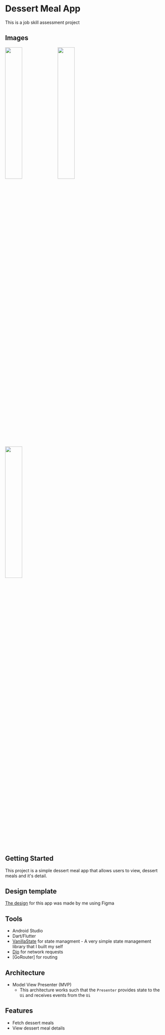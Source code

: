 # Dessert Meal App

This is a job skill assessment project

## Images

<img width="33%" src="https://github.com/folaoluwafemi/dessert_meal_app/assets/89414401/c57a1344-e13b-45a9-84be-629204cd7dd0"></img>
<img width="33%" src="https://github.com/folaoluwafemi/dessert_meal_app/assets/89414401/44329dca-e952-44d5-a1ef-527addf59e47"></img>
<img width="33%" src="https://github.com/folaoluwafemi/dessert_meal_app/assets/89414401/d0e19526-afba-4c93-8dca-d8a64d01829b"></img>

## Getting Started

This project is a simple dessert meal app that allows users to view, dessert meals and it's detail.

## Design template

[The design](https://www.figma.com/file/EOFJybVuPB3tWMAFQJ2kq6/Dessert-Meal-App?type=design&node-id=0%3A1&mode=design&t=a70BE28sMnBawrzk-1)
for this app was made by me using Figma

## Tools

- Android Studio
- Dart/Flutter
- [VanillaState](https://pub.dev/packages/vanilla_state) for state managment - A very simple state management library
  that I built my self
- [Dio](https://pub.dev/packages/dio) for network requests
- [GoRouter] for routing

## Architecture

- Model View Presenter (MVP)
    - This architecture works such that the `Presenter` provides state to the `Ui` and receives events from the `Ui`

## Features

- Fetch dessert meals
- View dessert meal details
